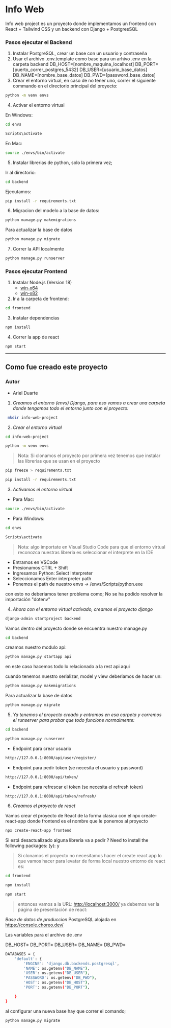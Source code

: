 # Info Web

Info web project es un proyecto donde implementamos un frontend con React + Tailwind CSS y un backend con Django + PostgresSQL

### Pasos ejecutar el Backend

1. Instalar PostgreSQL, crear un base con un usuario y contraseña
2. Usar el archivo .env.template como base para un arhivo .env en la carpeta backend
   DB_HOST=[nombre_maquina_localhost]
   DB_PORT=[puerto_correr_postgres_5432]
   DB_USER=[usuario_base_datos]
   DB_NAME=[nombre_base_datos]
   DB_PWD=[password_base_datos]
3. Crear el entorno virtual, en caso de no tener uno, correr el siguiente commando en el directorio principal del proyecto:

```bash
python -m venv envs
```

4. Activar el entorno virtual

En Windows:

```bash
cd envs
```

```bash
Scripts\activate
```

En Mac:

```bash
source ./envs/bin/activate
```

5. Instalar librerias de python, solo la primera vez;

Ir al directorio:

```bash
cd backend
```

Ejecutamos:

```bash
pip install -r requirements.txt
```

6. Migracion del modelo a la base de datos:

```bash
python manage.py makemigrations
```

Para actualizar la base de datos

```bash
python manage.py migrate
```

7. Correr la API localmente

```bash
python manage.py runserver
```

### Pasos ejecutar Frontend

1. Instalar Node.js (Version 18)
   - [win-x64](https://nodejs.org/download/release/latest-v18.x/win-x64/)
   - [win-x82](https://nodejs.org/download/release/latest-v18.x/win-x86/)
2. Ir a la carpeta de frontend:

```bash
cd frontend
```

3. Instalar dependencias

```bash
npm install
```

4. Correr la app de react

```bash
npm start
```

---

## Como fue creado este proyecto

### Autor

- Ariel Duarte

1. _Creamos el entorno (envs) Django, para eso vamos a crear una carpeta donde tengamos todo el entorno junto con el proyecto:_

```bash
 mkdir info-web-project
```

2. _Crear el entorno virtual_

```bash
cd info-web-project
```

```bash
python -m venv envs
```

> Nota: Si clonamos el proyecto por primera vez tenemos que instalar las librerias que se usan en el proyecto

```bash
pip freeze > requirements.txt
```

```bash
pip install -r requirements.txt
```

3. _Activamos el entorno virtual_

- Para Mac:

```bash
source ./envs/bin/activate
```

- Para Windows:

```bash
cd envs
```

```bash
Scripts\activate
```

> Nota: algo importate en Visual Studio Code para que el entorno virtual reconozca nuestras libreria es seleccionar el interprete en la IDE

- Entramos en VSCode
- Presionamos CTRL + Shift
- Ingresamos Python: Select Interpreter
- Seleccionamos Enter interpreter path
- Ponemos el path de nuestro envs -> /envs/Scripts/python.exe

con esto no deberiamos tener problema como; No se ha podido resolver la importación "dotenv"

4. _Ahora con el entorno virtual activado, creamos el proyecto django_

```bash
django-admin startproject backend
```

Vamos dentro del proyecto donde se encuentra nuestro manage.py

```bash
cd backend
```

creamos nuestro modulo api:

```bash
python manage.py startapp api
```

en este caso hacemos todo lo relacionado a la rest api aqui

cuando tenemos nuestro serializar, model y view deberiamos de hacer un:

```bash
python manage.py makemigrations
```

Para actualizar la base de datos

```bash
python manage.py migrate
```

5. _Ya tenemos el proyecto creado y entramos en esa carpeta y corremos el runserver para probar que todo funcione normalmente:_

```bash
cd backend
```

```bash
python manage.py runserver
```

- Endpoint para crear usuario

```bash
http://127.0.0.1:8000/api/user/register/
```

- Endpoint para pedir token (se necesita el usuario y password)

```bash
http://127.0.0.1:8000/api/token/
```

- Endpoint para refrescar el token (se necesita el refresh token)

```bash
http://127.0.0.1:8000/api/token/refresh/
```

6. _Creamos el proyecto de react_

Vamos crear el proyecto de React de la forma clasica con el npx create-react-app donde frontend es el nombre que le ponemos al proyecto

```bash
npx create-react-app frontend
```

Si está desactualizado alguna librería va a pedir ? Need to install the following packages: (y): y

> Si clonamos el proyecto no necesitamos hacer el create react app lo que vamos hacer para levatar de forma local nuestro entorno de react es:

```bash
cd frontend
```

```bash
npm install
```

```bash
npm start
```

> entonces vamos a la URL: [http://localhost:3000/](http://localhost:3000/) ya debemos ver la página de presentación de react:

_Base de datos de produccion_
PostgreSQL alojada en https://console.choreo.dev/

Las variables para el archivo de .env

DB_HOST=
DB_PORT=
DB_USER=
DB_NAME=
DB_PWD=

```bash
DATABASES = {
    'default': {
        'ENGINE': 'django.db.backends.postgresql',
        'NAME': os.getenv("DB_NAME"),
        'USER': os.getenv("DB_USER"),
        'PASSWORD': os.getenv("DB_PWD"),
        'HOST': os.getenv("DB_HOST"),
        'PORT': os.getenv("DB_PORT"),

    }
}
```

al configurar una nueva base hay que correr el comando;

```bash
python manage.py migrate
```
